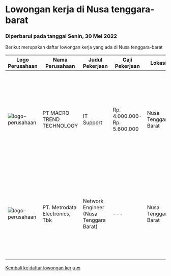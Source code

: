 
  # Lowongan kerja di Nusa tenggara-barat

  ### Diperbarui pada tanggal Senin, 30 Mei 2022

  Berikut merupakan daftar lowongan kerja yang ada di Nusa tenggara-barat

  |Logo Perusahaan | Nama Perusahaan | Judul Pekerjaan | Gaji Pekerjaan | Lokasi | Deskripsi | Tanggal diunggah | Pranala |
  | -------------- | --------------- | --------------- | --------- | --------- | -------------- | ------- | ----------- |
  |![logo-perusahaan](https://image-service-cdn.seek.com.au/4b6303c1919ff60cc115f15fd4197fcad03c3585/ee4dce1061f3f616224767ad58cb2fc751b8d2dc)|PT MACRO TREND TECHNOLOGY|IT Support|Rp. 4.000.000-Rp. 5.600.000|Nusa Tenggara Barat|Kualifikasi: Pendidikan minimal S1 Memiliki Pengalaman di bidang Desktop / Notebook minimal 1 tahun ( Hardware dan Software ) Memiliki SIM C dan...|Sabtu, 28 Mei 2022|https://www.jobstreet.co.id/id/job/it-support-3899250?token=0~df743f1f-0771-4185-9be0-2955c5328af2&sectionRank=1&jobId=jobstreet-id-job-3899250|
|![logo-perusahaan](https://image-service-cdn.seek.com.au/0d75518309b56a3cff39daa569b0ba02cc7a22f2/ee4dce1061f3f616224767ad58cb2fc751b8d2dc)|PT. Metrodata Electronics, Tbk|Network Engineer (Nusa Tenggara Barat)|---|Nusa Tenggara Barat|Personal Qualification: Minimum of Diplome-3 Degree in computer science or related field Minimum 3 (three) years relevant experience will be required...|Senin, 23 Mei 2022|https://www.jobstreet.co.id/id/job/network-engineer-nusa-tenggara-barat-3892099?token=0~df743f1f-0771-4185-9be0-2955c5328af2&sectionRank=2&jobId=jobstreet-id-job-3892099|


  [Kembali ke daftar lowongan kerja 🔙](../README.md#daftar-lowongan-kerja)
  